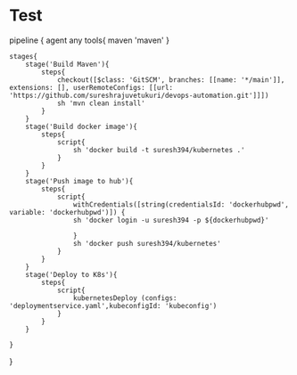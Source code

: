 # Test
pipeline {
    agent any
    tools{
        maven 'maven'
    }
    
    stages{
        stage('Build Maven'){
            steps{
                checkout([$class: 'GitSCM', branches: [[name: '*/main']], extensions: [], userRemoteConfigs: [[url: 'https://github.com/sureshrajuvetukuri/devops-automation.git']]])
                sh 'mvn clean install'
            }
        }
        stage('Build docker image'){
            steps{
                script{
                    sh 'docker build -t suresh394/kubernetes .'
                }
            }
        }
        stage('Push image to hub'){
            steps{
                script{
                    withCredentials([string(credentialsId: 'dockerhubpwd', variable: 'dockerhubpwd')]) {
                    sh 'docker login -u suresh394 -p ${dockerhubpwd}'
                        
                    }
                    sh 'docker push suresh394/kubernetes'
                }
            }
        }
        stage('Deploy to K8s'){
            steps{
                script{
                    kubernetesDeploy (configs: 'deploymentservice.yaml',kubeconfigId: 'kubeconfig')
                }
            }
        }
    
    }    
}
